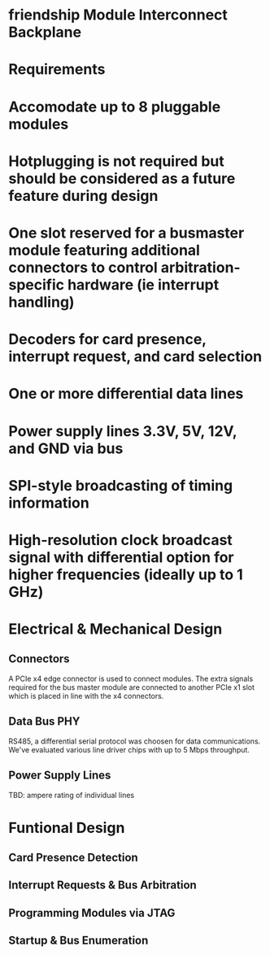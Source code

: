 friendship Module Interconnect Backplane
========================================

Requirements
============
# Accomodate up to 8 pluggable modules
# Hotplugging is not required but should be considered as a future feature during design
# One slot reserved for a busmaster module featuring additional connectors to control arbitration-specific hardware (ie interrupt handling)
# Decoders for card presence, interrupt request, and card selection
# One or more differential data lines
# Power supply lines 3.3V, 5V, 12V, and GND via bus
# SPI-style broadcasting of timing information
# High-resolution clock broadcast signal with differential option for higher frequencies (ideally up to 1 GHz)

Electrical & Mechanical Design
==============================
Connectors
----------
A PCIe x4 edge connector is used to connect modules.  The extra signals required for the bus master module are connected to another PCIe x1 slot which is placed in line with the x4 connectors.

Data Bus PHY
------------
RS485, a differential serial protocol was choosen for data communications.
We've evaluated various line driver chips with up to 5 Mbps throughput.

Power Supply Lines
------------------
TBD: ampere rating of individual lines


Funtional Design
================
Card Presence Detection
-----------------------
Interrupt Requests & Bus Arbitration
--------------------------------------
Programming Modules via JTAG
----------------------------
Startup & Bus Enumeration
-------------------------
